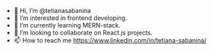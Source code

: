 - 👋 Hi, I’m @tetianasabanina
- 👀 I’m interested in frontend developing.
- 🌱 I’m currently learning MERN-stack.
- 💞️ I’m looking to collaborate on React.js projects.
- 📫 How to reach me https://www.linkedin.com/in/tetiana-sabanina/

<!---
tetianasabanina/tetianasabanina is a ✨ special ✨ repository because its `README.md` (this file) appears on your GitHub profile.
You can click the Preview link to take a look at your changes.
--->
